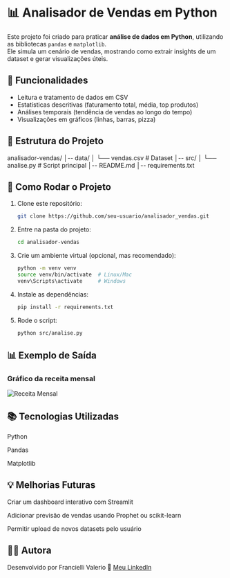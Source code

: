 # 📊 Analisador de Vendas em Python

Este projeto foi criado para praticar **análise de dados em Python**, utilizando as bibliotecas `pandas` e `matplotlib`.  
Ele simula um cenário de vendas, mostrando como extrair insights de um dataset e gerar visualizações úteis.

## 🔧 Funcionalidades

- Leitura e tratamento de dados em CSV
- Estatísticas descritivas (faturamento total, média, top produtos)
- Análises temporais (tendência de vendas ao longo do tempo)
- Visualizações em gráficos (linhas, barras, pizza)

## 📂 Estrutura do Projeto

analisador-vendas/
│-- data/
│ └── vendas.csv # Dataset 
│-- src/
│ └── analise.py # Script principal
│-- README.md
│-- requirements.txt


## 🚀 Como Rodar o Projeto

1. Clone este repositório:
   ```bash
   git clone https://github.com/seu-usuario/analisador_vendas.git

2. Entre na pasta do projeto:
   ```bash
   cd analisador-vendas
3. Crie um ambiente virtual (opcional, mas recomendado):
   ```bash
   python -m venv venv
   source venv/bin/activate  # Linux/Mac
   venv\Scripts\activate     # Windows

4. Instale as dependências:
   ```bash
   pip install -r requirements.txt

5. Rode o script:
   ```bash
   python src/analise.py

## 📊 Exemplo de Saída

### Gráfico da receita mensal

![Receita Mensal](img/receita_mensal.png)

## 📚 Tecnologias Utilizadas

Python

Pandas

Matplotlib

## 💡 Melhorias Futuras

Criar um dashboard interativo com Streamlit

Adicionar previsão de vendas usando Prophet ou scikit-learn

Permitir upload de novos datasets pelo usuário

## 👩‍💻 Autora

Desenvolvido por Francielli Valerio
🔗 [Meu LinkedIn]((https://www.linkedin.com/in/franciellivalerio/))


